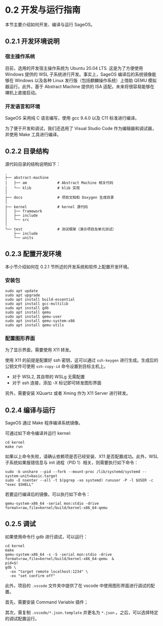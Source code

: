 # 0.2 开发与运行指南

本节主要介绍如何开发、编译与运行 SageOS。

## 0.2.1 开发环境说明

### 宿主操作系统

目前，选用的开发宿主操作系统为 Ubuntu 20.04 LTS. 这是为了方便使用 Windows 提供的 WSL 子系统进行开发。事实上，SageOS 编译后的系统镜像能够在 Windows 以及各种 Linux 发行版（包括麒麟操作系统）上借助 QEMU 模拟器运行。此外，基于 Abstract Machine 提供的 ISA 适配，未来将很容易能够在裸机上直接启动。

### 开发语言和环境

SageOS 采用纯 C 语言编写，使用 gcc 9.4.0 以及 C11 标准进行编译。

为了便于开发和调试，我们还选用了 Visual Studio Code 作为编辑器和调试器，并使用 Make 工具进行编译。

## 0.2.2 目录结构

源代码目录的结构说明如下：

```
.
├── abstract-machine
│   ├── am              # Abstract Machine 相关代码
│   └── klib            # klib 实现
│
├── docs                # 项目文档和 Doxygen 生成目录
│
├── kernel              # kernel 源代码
│   ├── framework
│   ├── include
│   └── src
│
└── test                # 测试框架（演示项目及单元测试）
    ├── include
    └── units
```

## 0.2.3 配置开发环境

本小节介绍如何在 0.2.1 节所述的开发系统和软件上配置开发环境。

### 安装包

```shell
sudo apt update
sudo apt upgrade
sudo apt install build-essential
sudo apt install gcc-multilib
sudo apt install gdb
sudo apt install qemu
sudo apt install qemu-user
sudo apt install qemu-system-x86
sudo apt install qemu-utils
```

### 配置图形界面

为了显示界面，需要使用 X11 转发。

使用 X11 的前提是配置好 ssh 密钥，这可以通过 `ssh-keygen` 进行生成。生成后的公钥文件可使用 `ssh-copy-id` 命令设置到目标主机上。

- 对于 WSL2, 其自带的 WSLg 无需配置
- 对于 ssh 连接，添加 -X 标记即可转发图形界面

另外，需要安装 XQuartz 或者 Xming 作为 X11 Server 进行转发。

## 0.2.4 编译与运行

SageOS 通过 Make 程序编译系统镜像。

可通过如下命令编译并运行 kernel:

```shell
cd kernel
make run
```

如果以上命令失败，请确认依赖项是否已经安装、X11 是否配置成功。此外，WSL 子系统如果报错信息与 init 进程（PID 1）相关，则需要执行如下命令：

```shell
sudo -b unshare --pid --fork --mount-proc /lib/systemd/systemd --system-unit=basic.target
sudo -E nsenter --all -t $(pgrep -xo systemd) runuser -P -l $USER -c "exec $SHELL"
```

若要运行编译后的镜像，可以执行如下命令：

```shell
qemu-system-x86_64 -serial mon:stdio -drive format=raw,file=kernel/build/kernel-x86_64-qemu
```

## 0.2.5 调试

如果使用命令行 gdb 进行调试，可以运行：

```shell
cd kernel
make
qemu-system-x86_64 -s -S -serial mon:stdio -drive format=raw,file=kernel/build/kernel-x86_64-qemu  &
pid=$!
gdb \
  -ex "target remote localhost:1234" \
  -ex "set confirm off"
```

此外，项目的 `.vscode` 文件夹中提供了在 vscode 中使用图形界面进行调试的配置。

首先，需要安装 Command Variable 插件；

其次，需复制 `.vscode/*.json.template` 并更名为 `*.json` 。之后，可以选择特定的调试配置运行。
